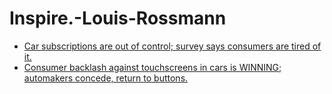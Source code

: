 # Inspire.-Louis-Rossmann
- [Car subscriptions are out of control; survey says consumers are tired of it.](https://youtu.be/-CprKqnfsqU)
- [Consumer backlash against touchscreens in cars is WINNING; automakers concede, return to buttons.](https://youtu.be/RVZoXGB5vNI)

